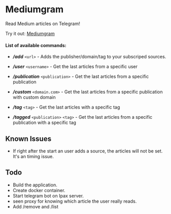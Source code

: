 # Mediumgram

Read Medium articles on Telegram!

Try it out: [Mediumgram](https://telegram.me/mediumgrambot)


#### List of available commands:


- ***/add*** `<url>` - Adds the publisher/domain/tag to your subscriped sources.
  
- ***/user*** `<username>` - Get the last articles from a specific user

- ***/publication*** `<publication>` - Get the last articles from a specific publication

- ***/custom*** `<domain.com>` - Get the last articles from a specific publication with custom domain

- ***/tag*** `<tag>` - Get the last articles with a specific tag

- ***/tagged*** `<publication>` `<tag>` - Get the last articles from a specific publication with a specific tag

## Known Issues
* If right after the start an user adds a source, the articles will not be set. It's an timing issue.


## Todo
* Build the application.
* Create docker container.
* Start telegram bot on Ipax server.
* seen proxy for knowing which article the user really reads. 
* Add /remove and /list